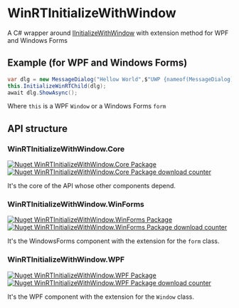 # WinRTInitializeWithWindow
A C# wrapper around  [IInitializeWithWindow](https://docs.microsoft.com/windows/win32/api/shobjidl_core/nn-shobjidl_core-iinitializewithwindow) with extension method for WPF and Windows Forms
## Example (for WPF and Windows Forms)
```csharp
var dlg = new MessageDialog("Hellow World",$"UWP {nameof(MessageDialog)}") ;
this.InitializeWinRTChild(dlg);
await dlg.ShowAsync();
```
Where `this` is a WPF `Window` or a Windows Forms `form`
## API structure
### WinRTInitializeWithWindow.Core
[![Nuget WinRTInitializeWithWindow.Core Package](https://img.shields.io/nuget/v/WinRTInitializeWithWindow.Core)](https://www.nuget.org/packages/WinRTInitializeWithWindow.Core/) [![Nuget WinRTInitializeWithWindow.Core Package download counter](https://img.shields.io/nuget/dt/WinRTInitializeWithWindow.Core)](https://www.nuget.org/packages/WinRTInitializeWithWindow.Core/)

It's the core of the API whose other components depend.
### WinRTInitializeWithWindow.WinForms
[![Nuget WinRTInitializeWithWindow.WinForms Package](https://img.shields.io/nuget/v/WinRTInitializeWithWindow.WinForms)](https://www.nuget.org/packages/WinRTInitializeWithWindow.WinForms/) [![Nuget WinRTInitializeWithWindow.WinForms Package download counter](https://img.shields.io/nuget/dt/WinRTInitializeWithWindow.WinForms)](https://www.nuget.org/packages/WinRTInitializeWithWindow.WinForms/)

It's the WindowsForms component with the extension for the `form` class.
### WinRTInitializeWithWindow.WPF
[![Nuget WinRTInitializeWithWindow.WPF Package](https://img.shields.io/nuget/v/WinRTInitializeWithWindow.WPF)](https://www.nuget.org/packages/WinRTInitializeWithWindow.WPF/) [![Nuget WinRTInitializeWithWindow.WPF Package download counter](https://img.shields.io/nuget/dt/WinRTInitializeWithWindow.WPF)](https://www.nuget.org/packages/WinRTInitializeWithWindow.WPF/)

It's the WPF component with the extension for the `Window` class.
